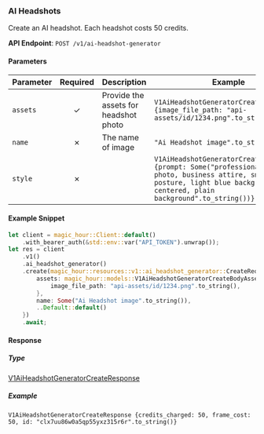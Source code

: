 
### AI Headshots <a name="create"></a>

Create an AI headshot. Each headshot costs 50 credits.

**API Endpoint**: `POST /v1/ai-headshot-generator`

#### Parameters

| Parameter | Required | Description | Example |
|-----------|:--------:|-------------|--------|
| `assets` | ✓ | Provide the assets for headshot photo | `V1AiHeadshotGeneratorCreateBodyAssets {image_file_path: "api-assets/id/1234.png".to_string()}` |
| `name` | ✗ | The name of image | `"Ai Headshot image".to_string()` |
| `style` | ✗ |  | `V1AiHeadshotGeneratorCreateBodyStyle {prompt: Some("professional passport photo, business attire, smiling, good posture, light blue background, centered, plain background".to_string())}` |

#### Example Snippet

```rust
let client = magic_hour::Client::default()
    .with_bearer_auth(&std::env::var("API_TOKEN").unwrap());
let res = client
    .v1()
    .ai_headshot_generator()
    .create(magic_hour::resources::v1::ai_headshot_generator::CreateRequest {
        assets: magic_hour::models::V1AiHeadshotGeneratorCreateBodyAssets {
            image_file_path: "api-assets/id/1234.png".to_string(),
        },
        name: Some("Ai Headshot image".to_string()),
        ..Default::default()
    })
    .await;
```

#### Response

##### Type
[V1AiHeadshotGeneratorCreateResponse](/src/models/v1_ai_headshot_generator_create_response.rs)

##### Example
`V1AiHeadshotGeneratorCreateResponse {credits_charged: 50, frame_cost: 50, id: "clx7uu86w0a5qp55yxz315r6r".to_string()}`

